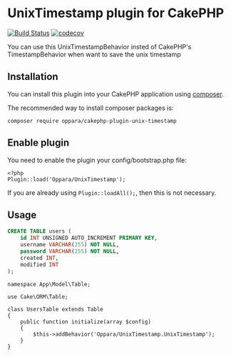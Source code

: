 # UnixTimestamp plugin for CakePHP

[![Build Status](https://travis-ci.org/oppara/cakephp-plugin-unix-timestamp.svg?branch=master)](https://travis-ci.org/oppara/cakephp-plugin-unix-timestamp)
[![codecov](https://codecov.io/gh/oppara/cakephp-plugin-unix-timestamp/branch/master/graph/badge.svg)](https://codecov.io/gh/oppara/cakephp-plugin-unix-timestamp)

You can use this UnixTimestampBehavior insted of CakePHP's TimestampBehavior when want to save the unix timestamp

## Installation

You can install this plugin into your CakePHP application using [composer](http://getcomposer.org).

The recommended way to install composer packages is:

```
composer require oppara/cakephp-plugin-unix-timestamp
```

## Enable plugin

You need to enable the plugin your config/bootstrap.php file:

```
<?php
Plugin::load('Oppara/UnixTimestamp');
```

If you are already using `Plugin::loadAll();`, then this is not necessary.

## Usage

```sql
CREATE TABLE users (
    id INT UNSIGNED AUTO_INCREMENT PRIMARY KEY,
    username VARCHAR(255) NOT NULL,
    password VARCHAR(255) NOT NULL,
    created INT,
    modified INT
);
```

```
namespace App\Model\Table;

use Cake\ORM\Table;

class UsersTable extends Table
{
    public function initialize(array $config)
    {
        $this->addBehavior('Oppara/UnixTimestamp.UnixTimestamp');
    }
}
```
